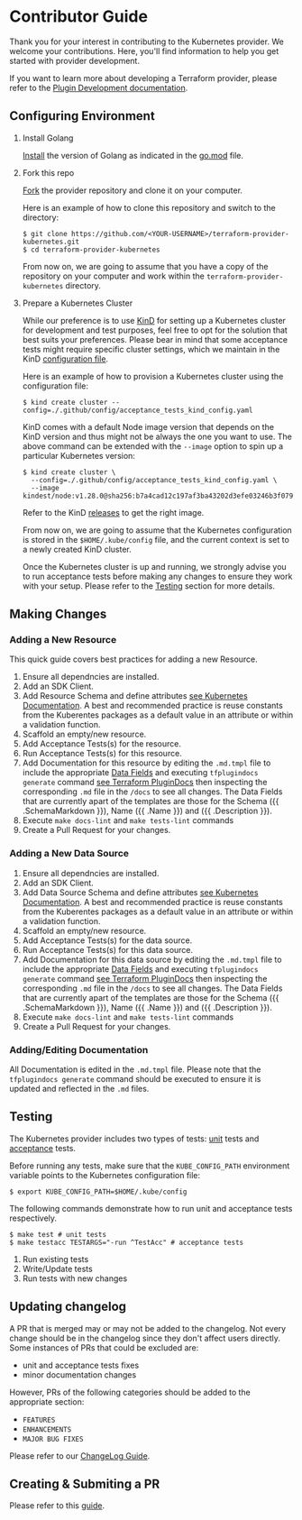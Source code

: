 # Contributor Guide

Thank you for your interest in contributing to the Kubernetes provider. We welcome your contributions. Here, you'll find information to help you get started with provider development.

If you want to learn more about developing a Terraform provider, please refer to the [Plugin Development documentation](https://developer.hashicorp.com/terraform/plugin).

## Configuring Environment

1. Install Golang

    [Install](https://go.dev/doc/install) the version of Golang as indicated in the [go.mod](../go.mod) file.

1. Fork this repo

    [Fork](https://docs.github.com/en/pull-requests/collaborating-with-pull-requests/working-with-forks/fork-a-repo) the provider repository and clone it on your computer.

    Here is an example of how to clone this repository and switch to the directory:

    ```console
    $ git clone https://github.com/<YOUR-USERNAME>/terraform-provider-kubernetes.git
    $ cd terraform-provider-kubernetes
    ```

    From now on, we are going to assume that you have a copy of the repository on your computer and work within the `terraform-provider-kubernetes` directory.

1. Prepare a Kubernetes Cluster

    While our preference is to use [KinD](https://kind.sigs.k8s.io/) for setting up a Kubernetes cluster for development and test purposes, feel free to opt for the solution that best suits your preferences. Please bear in mind that some acceptance tests might require specific cluster settings, which we maintain in the KinD [configuration file](../.github/config/acceptance_tests_kind_config.yaml).

    Here is an example of how to provision a Kubernetes cluster using the configuration file:

    ```console
    $ kind create cluster --config=./.github/config/acceptance_tests_kind_config.yaml
    ```

    KinD comes with a default Node image version that depends on the KinD version and thus might not be always the one you want to use. The above command can be extended with the `--image` option to spin up a particular Kubernetes version:

    ```console
    $ kind create cluster \
      --config=./.github/config/acceptance_tests_kind_config.yaml \
      --image kindest/node:v1.28.0@sha256:b7a4cad12c197af3ba43202d3efe03246b3f0793f162afb40a33c923952d5b31
    ```

    Refer to the KinD [releases](https://github.com/kubernetes-sigs/kind/releases) to get the right image.

    From now on, we are going to assume that the Kubernetes configuration is stored in the `$HOME/.kube/config` file, and the current context is set to a newly created KinD cluster.

    Once the Kubernetes cluster is up and running, we strongly advise you to run acceptance tests before making any changes to ensure they work with your setup. Please refer to the [Testing](#testing) section for more details.


## Making Changes

### Adding a New Resource

This quick guide covers best practices for adding a new Resource. 

1. Ensure all dependncies are installed.
1. Add an SDK Client. 
1. Add Resource Schema and define attributes [see Kubernetes Documentation](https://registry.terraform.io/providers/hashicorp/kubernetes/latest/docs). A best and recommended practice is reuse constants from the Kuberentes packages as a default value in an attribute or within a validation function. 
1. Scaffold an empty/new resource.
1. Add Acceptance Tests(s) for the resource.
1. Run Acceptance Tests(s) for this resource. 
1. Add Documentation for this resource by editing the `.md.tmpl` file to include the appropriate [Data Fields](https://pkg.go.dev/text/template) and executing `tfplugindocs generate` command [see Terraform PluginDocs](https://github.com/hashicorp/terraform-plugin-docs#data-fields) then inspecting the corresponding `.md` file in the `/docs` to see all changes. The Data Fields that are currently apart of the templates are those for the Schema ({{ .SchemaMarkdown }}), Name ({{ .Name }}) and ({{ .Description }}).
1. Execute `make docs-lint` and `make tests-lint` commands 
1. Create a Pull Request for your changes. 

### Adding a New Data Source

1. Ensure all dependncies are installed.
1. Add an SDK Client. 
1. Add Data Source Schema and define attributes [see Kubernetes Documentation](https://registry.terraform.io/providers/hashicorp/kubernetes/latest/docs).
A best and recommended practice is reuse constants from the Kuberentes packages as a default value in an attribute or within a validation function. 
1. Scaffold an empty/new resource.
1. Add Acceptance Tests(s) for the data source.
1. Run Acceptance Tests(s) for this data source. 
1. Add Documentation for this data source by editing the `.md.tmpl` file to include the appropriate [Data Fields](https://pkg.go.dev/text/template) and executing `tfplugindocs generate` command [see Terraform PluginDocs](https://github.com/hashicorp/terraform-plugin-docs#data-fields) then inspecting the corresponding `.md` file in the `/docs` to see all changes. The Data Fields that are currently apart of the templates are those for the Schema ({{ .SchemaMarkdown }}), Name ({{ .Name }}) and ({{ .Description }}).    
1. Execute `make docs-lint` and `make tests-lint` commands 
1. Create a Pull Request for your changes. 

### Adding/Editing Documentation
All Documentation is edited in the `.md.tmpl` file. Please note that the `tfplugindocs generate` command should be executed to ensure it is updated and reflected in the `.md` files. 

## Testing

The Kubernetes provider includes two types of tests: [unit](https://developer.hashicorp.com/terraform/plugin/sdkv2/testing/unit-testing) tests and [acceptance](https://developer.hashicorp.com/terraform/plugin/sdkv2/testing/acceptance-tests) tests.

Before running any tests, make sure that the `KUBE_CONFIG_PATH` environment variable points to the Kubernetes configuration file:

```console
$ export KUBE_CONFIG_PATH=$HOME/.kube/config
```

The following commands demonstrate how to run unit and acceptance tests respectively.

```console
$ make test # unit tests
$ make testacc TESTARGS="-run ^TestAcc" # acceptance tests
```

1. Run existing tests
1. Write/Update tests
1. Run tests with new changes

## Updating changelog

A PR that is merged may or may not be added to the changelog. Not every change should be in the changelog since they don't affect users directly. Some instances of PRs that could be excluded are:

- unit and acceptance tests fixes
- minor documentation changes

However, PRs of the following categories should be added to the appropriate section:

* `FEATURES` 
* `ENHANCEMENTS`
* `MAJOR BUG FIXES`

Please refer to our [ChangeLog Guide](../CHANGELOG_GUIDE.md).

## Creating & Submiting a PR

Please refer to this [guide](https://docs.github.com/en/pull-requests/collaborating-with-pull-requests/proposing-changes-to-your-work-with-pull-requests/creating-a-pull-request-from-a-fork).

